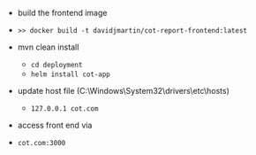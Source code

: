 - build the frontend image
- ```>> docker build -t davidjmartin/cot-report-frontend:latest```


- mvn clean install

  - ```cd deployment```
  - ```helm install cot-app```


- update host file (C:\Windows\System32\drivers\etc\hosts)
  - ```127.0.0.1 cot.com```


- access front end via
- ```cot.com:3000```